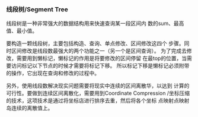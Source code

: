 ### 线段树/Segment Tree
线段树是一种非常强大的数据结构用来快速查询某一段区间内
数的sum、最高值、最小值。

要构造一颗线段树，主要包括构造、查询、单点修改、区间修改这四个
步骤。同时区间修改是线段数最强大的两个功能之一（另一个是区间查询）。
为了完成去修改，需要用到懒标记，懒标记的作用是将要修改的区间停留
在最top的位置，当需要访问标记以下节点的时候才需要将标记下移。
所以标记下移是懒标记必须附带的操作，它出现在查询和修改的过程中。

另外，使用线段数解决现实问题需要将现实中连续的区间离散华，以达到
计算的可行性。要做到连续区间离散化，需要用到Coordinate Compression
/坐标压缩的技术，这项技术是通过将坐标店进行排序去重，然后将各个坐标
点映射点映射岛连续的离散值上。
